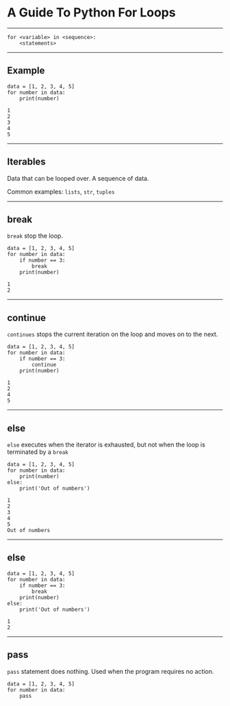 # A Guide To Python For Loops
---

```
for <variable> in <sequence>:
	<statements>
```

---
## Example

```
data = [1, 2, 3, 4, 5]
for number in data:
    print(number)
```

```
1
2
3
4
5
```
---

## Iterables

Data that can be looped over. A sequence of data.

Common examples: `lists`, `str`, `tuples`


---
## break

`break` stop the loop.

```
data = [1, 2, 3, 4, 5]
for number in data:
    if number == 3:
        break
    print(number)
```

```
1
2
```
---
## continue

`continues` stops the current iteration on the loop and moves on to the next.

```
data = [1, 2, 3, 4, 5]
for number in data:
    if number == 3:
        continue
    print(number)
```

```
1
2
4
5
```
---
## else

`else` executes when the iterator is exhausted, but not when the loop is terminated by a `break`

```
data = [1, 2, 3, 4, 5]
for number in data:
    print(number)
else:
    print('Out of numbers')
```

```
1
2
3
4
5
Out of numbers
```

---
## else

```
data = [1, 2, 3, 4, 5]
for number in data:
    if number == 3:
        break
    print(number)
else:
    print('Out of numbers')
```

```
1
2
```

---
## pass

`pass` statement does nothing. Used when the program requires no action.


```
data = [1, 2, 3, 4, 5]
for number in data:
    pass
```
